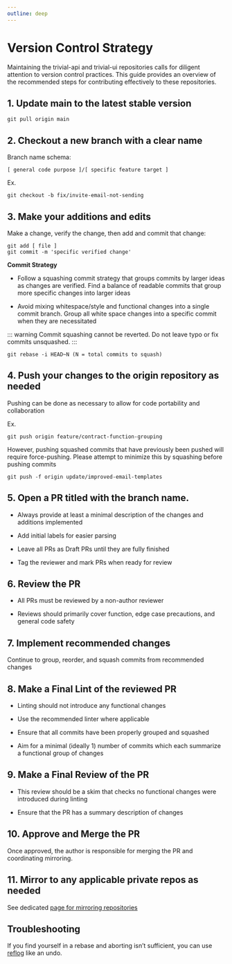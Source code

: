 ```yaml
---
outline: deep
---
```


# Version Control Strategy

Maintaining the trivial-api and trivial-ui repositories calls for diligent attention to version control practices. This guide provides an overview of the recommended steps for contributing effectively to these repositories.

## 1. Update main to the latest stable version
```
git pull origin main
```
## 2. Checkout a new branch with a clear name
Branch name schema:
```
[ general code purpose ]/[ specific feature target ] 
```
Ex.
```
git checkout -b fix/invite-email-not-sending
```

## 3. Make your additions and edits 

Make a change, verify the change, then add and commit that change:

```
git add [ file ]
git commit -m 'specific verified change'
```
**Commit Strategy**

- Follow a squashing commit strategy that groups commits by larger ideas as changes are verified. Find a balance of readable commits that group more specific changes into larger ideas

- Avoid mixing whitespace/style and functional changes into a single commit branch. Group all white space changes into a specific commit when they are necessitated

::: warning
Commit squashing cannot be reverted. Do not leave typo or fix commits unsquashed.
:::

```
git rebase -i HEAD~N (N = total commits to squash)
```

## 4. Push your changes to the origin repository as needed 
Pushing can be done as necessary to allow for code portability and collaboration

Ex.
```
git push origin feature/contract-function-grouping 
```
However, pushing squashed commits that have previously been pushed will require
force-pushing. Please attempt to minimize this by squashing before pushing commits
```
git push -f origin update/improved-email-templates 
```
## 5. Open a PR titled with the branch name.

- Always provide at least a minimal description of the changes and additions implemented

- Add initial labels for easier parsing

- Leave all PRs as Draft PRs until they are fully finished

- Tag the reviewer and mark PRs when ready for review

## 6. Review the PR 
- All PRs must be reviewed by a non-author reviewer

- Reviews should primarily cover function, edge case precautions, and general code safety

## 7. Implement recommended changes 
Continue to group, reorder, and squash commits from recommended changes

## 8. Make a Final Lint of the reviewed PR 
- Linting should not introduce any functional changes

- Use the recommended linter where applicable

- Ensure that all commits have been properly grouped and squashed

- Aim for a minimal (ideally 1) number of commits which each summarize a functional group of changes

## 9. Make a Final Review of the PR
- This review should be a skim that checks no functional changes were introduced during linting

- Ensure that the PR has a summary description of changes

## 10. Approve and Merge the PR 
Once approved, the author is responsible for merging the PR and coordinating mirroring.

## 11. Mirror to any applicable private repos as needed

See dedicated [page for mirroring repositories](./mirroring.md)

## Troubleshooting
If you find yourself in a rebase and aborting isn’t sufficient, you can use [reflog](https://stackoverflow.com/a/135614/834094
 ) like an undo.
